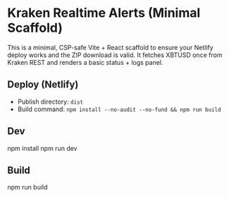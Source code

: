 # Kraken Realtime Alerts (Minimal Scaffold)

This is a minimal, CSP-safe Vite + React scaffold to ensure your Netlify deploy works and the ZIP download is valid.
It fetches XBTUSD once from Kraken REST and renders a basic status + logs panel.

## Deploy (Netlify)
- Publish directory: `dist`
- Build command: `npm install --no-audit --no-fund && npm run build`

## Dev
npm install
npm run dev

## Build
npm run build
